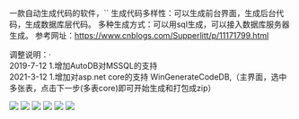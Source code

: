 
一款自动生成代码的软件，``
	生成代码多样性：可以生成前台界面，生成后台代码，生成数据库层代码。
	多种生成方式：可以用sql生成，可以接入数据库服务器生成。
参考网址：https://www.cnblogs.com/Supperlitt/p/11171799.html

调整说明：·  
2019-7-12 1.增加AutoDB对MSSQL的支持  
2021-3-12 1.增加对asp.net core的支持 WinGenerateCodeDB,（主界面，选中多张表，点击下一步(多表core)即可开始生成和打包成zip）  

![](https://github.com/supperlitt/WebAutoCodeOnline/blob/master/image/db_1.png)
![](https://github.com/supperlitt/WebAutoCodeOnline/blob/master/image/db_2.png)
![](https://github.com/supperlitt/WebAutoCodeOnline/blob/master/image/db_3.png)
![](https://github.com/supperlitt/WebAutoCodeOnline/blob/master/image/db_4.png)
![](https://github.com/supperlitt/WebAutoCodeOnline/blob/master/image/db_proj.png)
![](https://github.com/supperlitt/WebAutoCodeOnline/blob/master/image/db_web.png)



